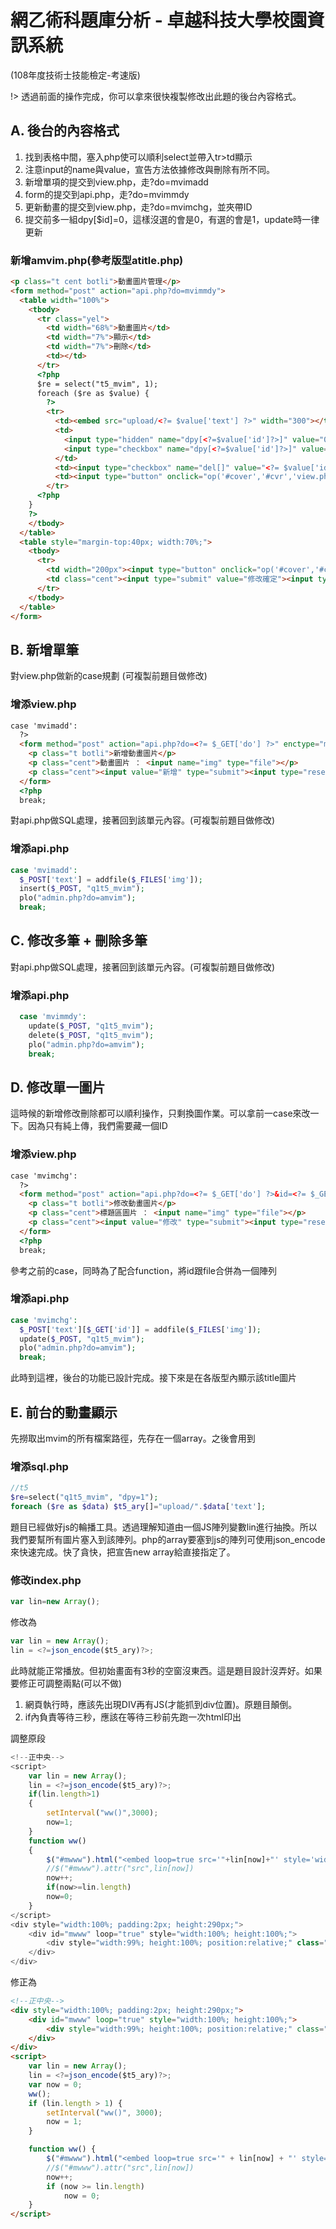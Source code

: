 # 網乙術科題庫分析 - 卓越科技大學校園資訊系統
(108年度技術士技能檢定-考速版)

!> 透過前面的操作完成，你可以拿來很快複製修改出此題的後台內容格式。

## A. 後台的內容格式
1. 找到表格中間，塞入php使可以順利select並帶入tr&gt;td顯示
2. 注意input的name與value，宣告方法依據修改與刪除有所不同。
3. 新增單項的提交到view.php，走?do=mvimadd
4. form的提交到api.php，走?do=mvimmdy
5. 更新動畫的提交到view.php，走?do=mvimchg，並夾帶ID
6. 提交前多一組dpy\[$id\]=0，這樣沒選的會是0，有選的會是1，update時一律更新

### 新增amvim.php\(參考版型atitle.php\)
```html
<p class="t cent botli">動畫圖片管理</p>
<form method="post" action="api.php?do=mvimmdy">
  <table width="100%">
    <tbody>
      <tr class="yel">
        <td width="68%">動畫圖片</td>
        <td width="7%">顯示</td>
        <td width="7%">刪除</td>
        <td></td>
      </tr>
      <?php
      $re = select("t5_mvim", 1);
      foreach ($re as $value) {
        ?>
        <tr>
          <td><embed src="upload/<?= $value['text'] ?>" width="300"></td>
          <td>
            <input type="hidden" name="dpy[<?=$value['id']?>]" value="0">
            <input type="checkbox" name="dpy[<?=$value['id']?>]" value="1" <?= ($value['dpy']) ? "checked" : "" ?>>
          </td>
          <td><input type="checkbox" name="del[]" value="<?= $value['id'] ?>"></td>
          <td><input type="button" onclick="op('#cover','#cvr','view.php?do=mvimchg&id=<?= $value['id'] ?>')" value="更換動畫"></td>
        </tr>
      <?php
    }
    ?>
    </tbody>
  </table>
  <table style="margin-top:40px; width:70%;">
    <tbody>
      <tr>
        <td width="200px"><input type="button" onclick="op('#cover','#cvr','view.php?do=mvimadd')" value="新增動畫圖片"></td>
        <td class="cent"><input type="submit" value="修改確定"><input type="reset" value="重置"></td>
      </tr>
    </tbody>
  </table>
</form>
```

## B. 新增單筆
對view.php做新的case規劃 \(可複製前題目做修改\)

### 增添view.php
```html
case 'mvimadd':
  ?>
  <form method="post" action="api.php?do=<?= $_GET['do'] ?>" enctype="multipart/form-data">
    <p class="t botli">新增動畫圖片</p>
    <p class="cent">動畫圖片 ： <input name="img" type="file"></p>
    <p class="cent"><input value="新增" type="submit"><input type="reset" value="重置"></p>
  </form>
  <?php
  break;
```

對api.php做SQL處理，接著回到該單元內容。\(可複製前題目做修改\)
### 增添api.php
```php
case 'mvimadd':
  $_POST['text'] = addfile($_FILES['img']);
  insert($_POST, "q1t5_mvim");
  plo("admin.php?do=amvim");
  break;
```

## C. 修改多筆 + 刪除多筆
對api.php做SQL處理，接著回到該單元內容。\(可複製前題目做修改\)

### 增添api.php
```php
  case 'mvimmdy':
    update($_POST, "q1t5_mvim");
    delete($_POST, "q1t5_mvim");
    plo("admin.php?do=amvim");
    break;
```

## D. 修改單一圖片
這時候的新增修改刪除都可以順利操作，只剩換圖作業。可以拿前一case來改一下。因為只有純上傳，我們需要藏一個ID

### 增添view.php
```html
case 'mvimchg':
  ?>
  <form method="post" action="api.php?do=<?= $_GET['do'] ?>&id=<?= $_GET['id'] ?>" enctype="multipart/form-data">
    <p class="t botli">修改動畫圖片</p>
    <p class="cent">標題區圖片 ： <input name="img" type="file"></p>
    <p class="cent"><input value="修改" type="submit"><input type="reset" value="重置"></p>
  </form>
  <?php
  break;
```

參考之前的case，同時為了配合function，將id跟file合併為一個陣列
### 增添api.php
```php
case 'mvimchg':
  $_POST['text'][$_GET['id']] = addfile($_FILES['img']);
  update($_POST, "q1t5_mvim");
  plo("admin.php?do=amvim");
  break;
```

此時到這裡，後台的功能已設計完成。接下來是在各版型內顯示該title圖片

## E. 前台的動畫顯示
先撈取出mvim的所有檔案路徑，先存在一個array。之後會用到

### 增添sql.php
```php
//t5
$re=select("q1t5_mvim", "dpy=1");
foreach ($re as $data) $t5_ary[]="upload/".$data['text'];
```

題目已經做好js的輪播工具。透過理解知道由一個JS陣列變數lin進行抽換。所以我們要幫所有圖片塞入到該陣列。php的array要塞到js的陣列可使用json\_encode來快速完成。快了貪快，把宣告new array給直接指定了。

### 修改index.php
```javascript
var lin=new Array();
```

修改為

```javascript
var lin = new Array();
lin = <?=json_encode($t5_ary)?>;
```

此時就能正常播放。但初始畫面有3秒的空窗沒東西。這是題目設計沒弄好。如果要修正可調整兩點\(可以不做\)

1. 網頁執行時，應該先出現DIV再有JS\(才能抓到div位置\)。原題目顛倒。
2. if內負責等待三秒，應該在等待三秒前先跑一次html印出

調整原段

```javascript
<!--正中央-->
<script>
    var lin = new Array();
    lin = <?=json_encode($t5_ary)?>;
    if(lin.length>1)
    {
        setInterval("ww()",3000);
        now=1;
    }
    function ww()
    {
        $("#mwww").html("<embed loop=true src='"+lin[now]+"' style='width:99%; height:100%;'></embed>")
        //$("#mwww").attr("src",lin[now])
        now++;
        if(now>=lin.length)
        now=0;
    }
</script>
<div style="width:100%; padding:2px; height:290px;">
    <div id="mwww" loop="true" style="width:100%; height:100%;">
        <div style="width:99%; height:100%; position:relative;" class="cent">沒有資料</div>
    </div>
</div>
```

修正為

```html
<!--正中央-->
<div style="width:100%; padding:2px; height:290px;">
    <div id="mwww" loop="true" style="width:100%; height:100%;">
        <div style="width:99%; height:100%; position:relative;" class="cent">沒有資料</div>
    </div>
</div>
<script>
    var lin = new Array();
    lin = <?=json_encode($t5_ary)?>;
    var now = 0;
    ww();
    if (lin.length > 1) {
        setInterval("ww()", 3000);
        now = 1;
    }

    function ww() {
        $("#mwww").html("<embed loop=true src='" + lin[now] + "' style='width:99%; height:100%;'></embed>")
        //$("#mwww").attr("src",lin[now])
        now++;
        if (now >= lin.length)
            now = 0;
    }
</script>
```